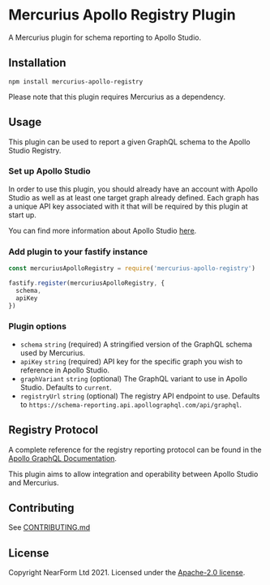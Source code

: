 # Mercurius Apollo Registry Plugin

A Mercurius plugin for schema reporting to Apollo Studio.

## Installation

```
npm install mercurius-apollo-registry
```

Please note that this plugin requires Mercurius as a dependency.

## Usage

This plugin can be used to report a given GraphQL schema to the Apollo Studio Registry.

### Set up Apollo Studio

In order to use this plugin, you should already have an account with Apollo Studio as well as at least one target graph already defined. Each graph has a unique API key associated with it that will be required by this plugin at start up.

You can find more information about Apollo Studio [here](https://www.apollographql.com/docs/studio/getting-started/).

### Add plugin to your fastify instance

```js
const mercuriusApolloRegistry = require('mercurius-apollo-registry')

fastify.register(mercuriusApolloRegistry, {
  schema,
  apiKey
})

```

### Plugin options

- `schema` `string` (required) A stringified version of the GraphQL schema used by Mercurius.
- `apiKey` `string` (required) API key for the specific graph you wish to reference in Apollo Studio.
- `graphVariant` `string` (optional) The GraphQL variant to use in Apollo Studio. Defaults to `current`.
- `registryUrl` `string` (optional) The registry API endpoint to use. Defaults to `https://schema-reporting.api.apollographql.com/api/graphql`.

## Registry Protocol

A complete reference for the registry reporting protocol can be found in the [Apollo GraphQL Documentation](https://www.apollographql.com/docs/studio/schema/schema-reporting-protocol/).

This plugin aims to allow integration and operability between Apollo Studio and Mercurius.

## Contributing

See [CONTRIBUTING.md](./CONTRIBUTING.md)

## License

Copyright NearForm Ltd 2021. Licensed under the [Apache-2.0 license](http://www.apache.org/licenses/LICENSE-2.0).
